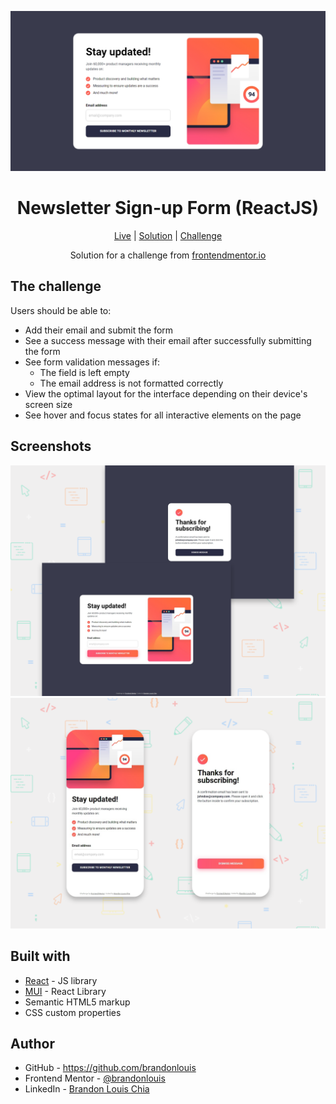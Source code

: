 ![preview](./screenshots/preview.png)

<h1 align="center">Newsletter Sign-up Form (ReactJS)</h1>

<div align="center">

[Live](https://blc7896530-fem-newsletter.netlify.app/)
| [Solution](https://www.frontendmentor.io/solutions/complete-solution-using-reactjs-Jj7HkAlsRe)
| [Challenge](https://www.frontendmentor.io/challenges/newsletter-signup-form-with-success-message-3FC1AZbNrv)

Solution for a challenge from [frontendmentor.io](https://www.frontendmentor.io/)

</div>

## The challenge

Users should be able to:

- Add their email and submit the form
- See a success message with their email after successfully submitting the form
- See form validation messages if:
  - The field is left empty
  - The email address is not formatted correctly
- View the optimal layout for the interface depending on their device's screen size
- See hover and focus states for all interactive elements on the page

## Screenshots

![desktop](./screenshots/desktop.png)
![mobile](./screenshots/mobile.png)


## Built with

- [React](https://reactjs.org/) - JS library
- [MUI](https://mui.com/) - React Library
- Semantic HTML5 markup
- CSS custom properties

## Author

- GitHub - https://github.com/brandonlouis
- Frontend Mentor - [@brandonlouis](https://www.frontendmentor.io/profile/brandonlouis)
- LinkedIn - [Brandon Louis Chia](www.linkedin.com/in/brandon-louis-chia-63730b162)
